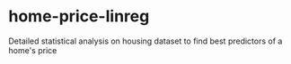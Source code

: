 # home-price-linreg
Detailed statistical analysis on housing dataset to find best predictors of a home's price
